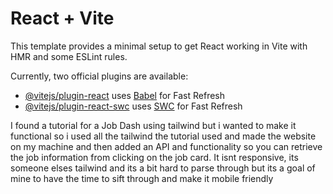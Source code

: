 # React + Vite

This template provides a minimal setup to get React working in Vite with HMR and some ESLint rules.

Currently, two official plugins are available:

- [@vitejs/plugin-react](https://github.com/vitejs/vite-plugin-react/blob/main/packages/plugin-react/README.md) uses [Babel](https://babeljs.io/) for Fast Refresh
- [@vitejs/plugin-react-swc](https://github.com/vitejs/vite-plugin-react-swc) uses [SWC](https://swc.rs/) for Fast Refresh


I found a tutorial for a Job Dash using tailwind but i wanted to make it functional so i used all the tailwind the tutorial used and made the website on my machine and then added an API and functionality so you can retrieve the job information from clicking on the job card. It isnt responsive, its someone elses tailwind and its a bit hard to parse through but its a goal of mine to have the time to sift through and make it mobile friendly
